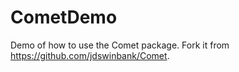 # CometDemo
Demo of how to use the Comet package.  Fork it from https://github.com/jdswinbank/Comet.

